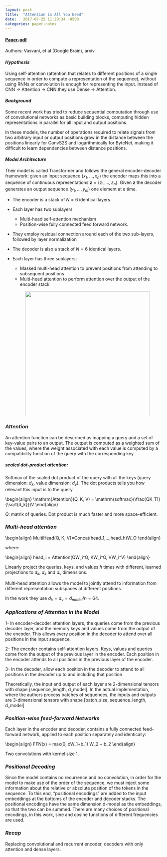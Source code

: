 ```yaml
---
layout: post
title:  "Attention is All You Need"
date:   2017-07-25 11:29:34 -0500
categories: paper-notes
---
```

#### [Paper-pdf](https://arxiv.org/pdf/1706.03762.pdf)
Authors: Vasvani, et al (Google Brain), arxiv

#### _Hypothesis_

Using self-attention (attention that relates to different positions of a single sequence in order to compute a representation of the sequence), without using RNNs or convolution is enough for representing the input. Instead of CNN -> Attention -> CNN they use Dense -> Attention.

#### _Background_

Some recent work has tried to reduce sequential computation through use of convolutional networks as basic building blocks, computing hidden representations in parallel for all input and output positions.

In these models, the number of operations required to relate signals from two arbitrary input or output positions grow in the distance between the positions linearly for ConvS2S and logarithmically for ByteNet, making it difficult to learn dependencies between distance positions.

#### _Model Architecture_

Their model is called Transformer and follows the general encoder-decoder framework: given an input sequence $(x_1,...,x_n)$ the encoder maps this into a sequence of continuous representations $\mathbf{z}=(z_1,...,z_n)$. Given $\mathbf{z}$ the decoder generates an output sequence $(y_1,...,y_m)$ one element at a time.

- The encoder is a stack of $N=6$ identical layers.
- Each layer has two sublayers
  - Multi-head self-attention mechanism
  - Position-wise fully connected feed forward network.
- They employ residual connection around each of the two sub-layers, followed by layer normalization

- The decoder is also a stack of $N=6$ identical layers.
- Each layer has three sublayers:
  - Masked multi-head attention to prevent positions from attending to subsequent positions
  - Multi-head attention to perform attention over the output of the encoder stack

  <p align="center">
    <img src="{{ site.url }}/img/transformer-1.png" width="400"/>
  </p>

### _Attention_

An attention function can be described as mapping a query and a set of key-value pairs to an output. The output is computed as a weighted sum of the values, where the weight associated with each value is computed by a compatibility function of the query with the corresponding key.

##### scaled dot-product attention:

Softmax of the scaled dot product of the query with all the keys (query dimension: $d_k$, value dimension: $d_v$). The dot products tells you how relevant this input is to the query.

\begin{align}
\mathrm{Attention}(Q, K, V) = \mathrm{softmax}(\frac{QK_T)}{\sqrt{d_k}})V
\end{align}


$Q$: matrix of queries. Dot product is much faster and more space-efficient.

### _Multi-head attention_

\begin{align}
MultiHead(Q, K, V)=Concat(head_1,...,head_h)W_O
\end{align}

where:

\begin{align}
head_i = Attention(QW_i^Q, KW_i^Q, VW_i^V)
\end{align}

Linearly project the queries, keys, and values $h$ times with different, learned projections to $d_k$, $d_k$ and $d_v$ dimensions.

Multi-head attention allows the model to jointly attend to information from different representation subspaces at different positions.

In the work they use $d_k=d_v=d_{model}/h=64$.


### _Applications of Attention in the Model_

1- In encoder-decoder attention layers, the queries come from the previous decoder layer, and the memory keys and values come from the output of the encoder. This allows every position in the decoder to attend over all positions in the input sequence.

2- The encoder contains self-attention layers. Keys, values and queries come from the output of the previous layer in the encoder. Each position in the encoder attends to all positions in the previous layer of the encoder.

3- In the decoder, allow each position in the decoder to attend to all positions in the decoder up to and including that position.

Theoretically, the input and output of each layer are 2-dimensional tensors with shape [sequence_length, d_model]. In the actual implementation, where the authors process batches of sequences, the inputs and outputs are 3-dimensional tensors with shape [batch_size, sequence_length, d_model]

### _Position-wise feed-forward Networks_

Each layer in the encoder and decoder, contains a fully connected feed-forward network, applied to each position separately and identically:

\begin{align}
FFN(x) = max(0, xW_1+b_1) W_2 + b_2
\end{align}

Two convolutions with kernel size 1.

### _Positional Decoding_
Since the model contains no recurrence and no convolution, in order for the model to make use of the order of the sequence, we must inject some information about the relative or absolute position of the tokens in the sequence. To this end, “positional encodings” are added to the input embeddings at the bottoms of the encoder and decoder stacks. The positional encodings have the same dimension d-model as the embeddings, so that the two can be summed. There are many choices of positional encodings, in this work, sine and cosine functions of different frequencies are used.


### _Recap_
Replacing convolutional and recurrent encoder, decoders with only attention and dense layers.
